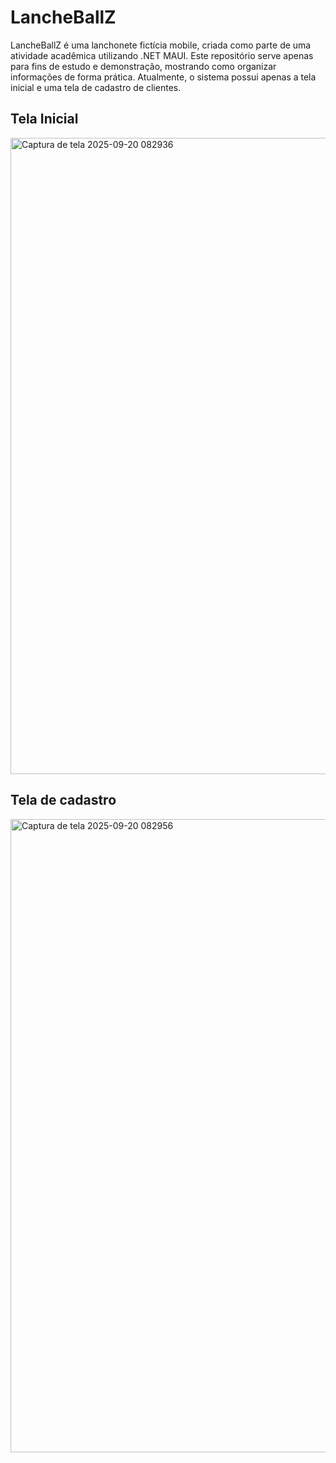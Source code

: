 # LancheBallZ 

LancheBallZ é uma lanchonete fictícia mobile, criada como parte de uma atividade acadêmica utilizando .NET MAUI. Este repositório serve apenas para fins de estudo e demonstração, mostrando como organizar informações de forma prática. Atualmente, o sistema possui apenas a tela inicial e uma tela de cadastro de clientes.

## Tela Inicial
<img width="555" height="1018" alt="Captura de tela 2025-09-20 082936" src="https://github.com/user-attachments/assets/799a1210-4b3f-4001-b8d5-c19ab17d3721" />

## Tela de cadastro
<img width="554" height="1013" alt="Captura de tela 2025-09-20 082956" src="https://github.com/user-attachments/assets/5ab3bb8b-8745-4374-bcf6-9c8b09430de0" />

